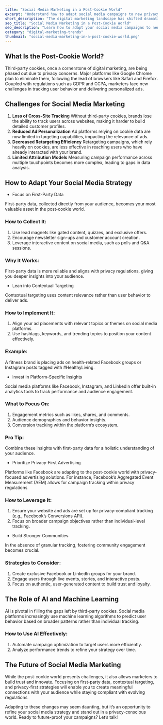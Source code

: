 ```yaml
---
title: "Social Media Marketing in a Post-Cookie World"
excerpt: "Understand how to adapt social media campaigns to new privacy regulations and tracking limitations."
short_description: "The digital marketing landscape has shifted dramatically with increasing privacy and data security concerns. The demise of third-party cookies and the rise of stricter privacy regulations have transformed how businesses approach social media marketing. In this post-cookie world, success hinges on adaptability and innovation. Here’s how your brand can thrive."
seo_title: "Social Media Marketing in a Post-Cookie World"
seo_description: "Learn how to adapt your social media campaigns to new privacy regulations and tracking limitations with Brandedify’s expert tips."
category: "digital-marketing-trends"
thumbnail: "social-media-marketing-in-a-post-cookie-world.png"
---
```


## What Is the Post-Cookie World?

Third-party cookies, once a cornerstone of digital marketing, are being phased out due to privacy concerns. Major platforms like Google Chrome plan to eliminate them, following the lead of browsers like Safari and Firefox. Coupled with regulations such as GDPR and CCPA, marketers face new challenges in tracking user behavior and delivering personalized ads.

## Challenges for Social Media Marketing

1.  **Loss of Cross-Site Tracking** Without third-party cookies, brands lose the ability to track users across websites, making it harder to build detailed customer profiles.
2.  **Reduced Ad Personalization** Ad platforms relying on cookie data are now limited in targeting capabilities, impacting the relevance of ads.
3.  **Decreased Retargeting Efficiency** Retargeting campaigns, which rely heavily on cookies, are less effective in reaching users who have already interacted with your brand.
4.  **Limited Attribution Models** Measuring campaign performance across multiple touchpoints becomes more complex, leading to gaps in data analysis.

## How to Adapt Your Social Media Strategy

- Focus on First-Party Data

First-party data, collected directly from your audience, becomes your most valuable asset in the post-cookie world.

### How to Collect It:

1.  Use lead magnets like gated content, quizzes, and exclusive offers.
2.  Encourage newsletter sign-ups and customer account creation.
3.  Leverage interactive content on social media, such as polls and Q&A sessions.

### Why It Works:

First-party data is more reliable and aligns with privacy regulations, giving you deeper insights into your audience.

- Lean into Contextual Targeting

Contextual targeting uses content relevance rather than user behavior to deliver ads.

### How to Implement It:

1.  Align your ad placements with relevant topics or themes on social media platforms.
2.  Use hashtags, keywords, and trending topics to position your content effectively.

### Example:

A fitness brand is placing ads on health-related Facebook groups or Instagram posts tagged with #HealthyLiving.

- Invest in Platform-Specific Insights

Social media platforms like Facebook, Instagram, and LinkedIn offer built-in analytics tools to track performance and audience engagement.

### What to Focus On:

1.  Engagement metrics such as likes, shares, and comments.
2.  Audience demographics and behavior insights.
3.  Conversion tracking within the platform’s ecosystem.

### Pro Tip:

Combine these insights with first-party data for a holistic understanding of your audience.

- Prioritize Privacy-First Advertising

Platforms like Facebook are adapting to the post-cookie world with privacy-focused advertising solutions. For instance, Facebook’s Aggregated Event Measurement (AEM) allows for campaign tracking within privacy regulations.

### How to Leverage It:

1.  Ensure your website and ads are set up for privacy-compliant tracking (e.g., Facebook’s Conversions API).
2.  Focus on broader campaign objectives rather than individual-level tracking.

- Build Stronger Communities

In the absence of granular tracking, fostering community engagement becomes crucial.

### Strategies to Consider:

1.  Create exclusive Facebook or LinkedIn groups for your brand.
2.  Engage users through live events, stories, and interactive posts.
3.  Focus on authentic, user-generated content to build trust and loyalty.

## The Role of AI and Machine Learning

AI is pivotal in filling the gaps left by third-party cookies. Social media platforms increasingly use machine learning algorithms to predict user behavior based on broader patterns rather than individual tracking.

### How to Use AI Effectively:

1.  Automate campaign optimization to target users more efficiently.
2.  Analyze performance trends to refine your strategy over time.

## The Future of Social Media Marketing

While the post-cookie world presents challenges, it also allows marketers to build trust and innovate. Focusing on first-party data, contextual targeting, and privacy-first strategies will enable you to create meaningful connections with your audience while staying compliant with evolving regulations.

Adapting to these changes may seem daunting, but it’s an opportunity to refine your social media strategy and stand out in a privacy-conscious world. Ready to future-proof your campaigns? Let’s talk!
